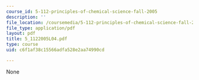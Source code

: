 ```yaml
---
course_id: 5-112-principles-of-chemical-science-fall-2005
description: ''
file_location: /coursemedia/5-112-principles-of-chemical-science-fall-2005/c6f1af38c15566adfa528e2aa74990cd_5_1122005L04.pdf
file_type: application/pdf
layout: pdf
title: 5_1122005L04.pdf
type: course
uid: c6f1af38c15566adfa528e2aa74990cd

---
```

None